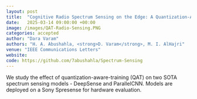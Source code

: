 ```yaml
---
layout: post
title:  "Cognitive Radio Spectrum Sensing on the Edge: A Quantization-Aware Deep Learning Approach"
date:   2025-03-14 09:00:00 +00:00
image: /images/QAT-Radio-Sensing.PNG
categories: accepted
author: "Dara Varam"
authors: "H. A. Abushahla, <strong>D. Varam</strong>, M. I. AlHajri"
venue: "IEEE Communications Letters"
website: 
code: https://github.com/7abushahla/Spectrum-Sensing
---
```


We study the effect of quantization-aware-training (QAT) on two SOTA spectrum sensing models - DeepSense and ParallelCNN. Models are deployed on a Sony Spresense for hardware evaluation.
